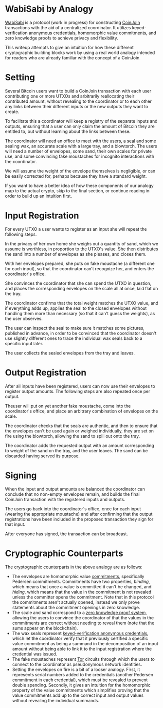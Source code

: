 # WabiSabi by Analogy

[WabiSabi](https://github.com/zkSNACKs/WabiSabi) is a protocol (work in
progress) for constructing
[CoinJoin](https://bitcointalk.org/index.php?topic=279249.0)
transactions with the aid of a centralized coordinator. It utilizes
keyed-verification anonymous credentials, homomorphic value commitments,
and zero knowledge proofs to achieve privacy and flexibility.

This writeup attempts to give an intuition for how these different
cryptographic building blocks work by using a real world analogy
intended for readers who are already familiar with the concept of a
CoinJoin.

# Setting

Several Bitcoin users want to build a CoinJoin transaction with each
user contributing one or more UTXOs and arbitrarily reallocating their
contributed amount, without revealing to the coordinator or to each
other any links between their different inputs or the new outputs they
want to create.

To facilitate this a coordinator will keep a registry of the separate
inputs and outputs, ensuring that a user can only claim the amount of
Bitcoin they are entitled to, but without learning about the links
between these.

The coordinator will need an office to meet with the users, a
[seal](https://en.wikipedia.org/wiki/Seal_\(emblem\)) and some sealing
wax, an accurate scale with a large tray, and a blowtorch. The users
will need a number of envelopes, some sand, their own scales for private
use, and some convincing fake moustaches for incognito interactions
with the coordinator.

We will assume the weight of the envelope themselves is negligible, or
can be easily corrected for, perhaps because they have a standard
weight.

If you want to have a better idea of how these components of our analogy
map to the actual crypto, skip to the final section, or continue reading
in order to build up an intuition first.

# Input Registration

For every UTXO a user wants to register as an input she will repeat the
following steps.

In the privacy of her own home she weighs out a quantity of sand, which we
assume is worthless, in proportion to the UTXO's value. She then distributes
the sand into a number of envelopes as she pleases, and closes them.

With her envelopes prepared, she puts on fake moustache (a different one
for each input), so that the coordinator can't recognize her, and enters
the coordinator's office.

She convinces the coordinator that she can spend the UTXO in question,
and places the corresponding envelopes on the scale all at once, laid
flat on the tray.

The coordinator confirms that the total weight matches the UTXO value,
and if everything adds up, applies the seal to the closed envelopes
without handling them more than necessary (so that it can't guess the
weights), as the user observes.

The user can inspect the seal to make sure it matches some pictures,
published in advance, in order to be convinced that the coordinator
doesn't use slightly different ones to trace the individual wax seals
back to a specific input later.

The user collects the sealed envelopes from the tray and leaves.

# Output Registration

After all inputs have been registered, users can now use their envelopes
to register output amounts. The following steps are also repeated once per
output.

Theuser will put on yet another fake moustache, come into the coordinator's
office, and place an arbitrary combination of envelopes on the scale.

The coordinator checks that the seals are authentic, and then to ensure
that the envelopes can't be used again or weighed individually, they are
set on fire using the blowtorch, allowing the sand to spill out onto the
tray.

The coordinator adds the requested output with an amount corresponding
to weight of the sand on the tray, and the user leaves. The sand can be
discarded having served its purpose.

# Signing

When the input and output amounts are balanced the coordinator can conclude
that no non-empty envelopes remain, and builds the final CoinJoin transaction
with the registered inputs and outputs.

The users go back into the coordinator's office, once for each input
(wearing the appropriate moustache) and after confirming that the output
registrations have been included in the proposed transaction they sign
for that input.

After everyone has signed, the transaction can be broadcast.

# Cryptographic Counterparts

The cryptographic counterparts in the above analogy are as follows:

  - The envelopes are homomorphic value
    [commitments](https://en.wikipedia.org/wiki/Cryptographic_commitment),
    specifically Pedersen commitments. Commitments have two properties,
    *binding*, which means that once a value is committed it can't be
    changed, and *hiding*, which means that the value in the commitment
    is not revealed unless the committer opens the commitment. Note that
    in this protocol the commitments aren't actually opened, instead we
    only prove statements about the commitment openings in zero
    knowledge.
  - The scale and sand correspond to a [zero knowledge proof
    system](https://en.wikipedia.org/wiki/Zero-knowledge_proof),
    allowing the users to convince the coordinator of that the values in
    the commitments are correct without needing to reveal them (note
    that the sums appear on the blockchain).
  - The wax seals represent [keyed-verification anonymous
    credentials](https://eprint.iacr.org/2019/1416), which let the
    coordinator verify that it previously certified a specific value
    commitment as being a summand in the decomposition of an input
    amount without being able to link it to the input registration where
    the credential was issued.
  - The fake moustaches represent
    [Tor](https://en.wikipedia.org/wiki/Tor_\(anonymity_network\))
    circuits through which the users to connect to the coordinator as
    pseudonymous network identities.
  - Setting the envelopes on fire is a bit of a looser analogy. First,
    it represents serial numbers added to the credentials (another
    Pedersen commitment in each credential), which must be revealed to
    prevent double spending. Secondly, it gives an intuition for the
    homomorphic property of the value commitments which simplifies
    proving that the value commitments add up to the correct input and
    output values without revealing the individual summands.
